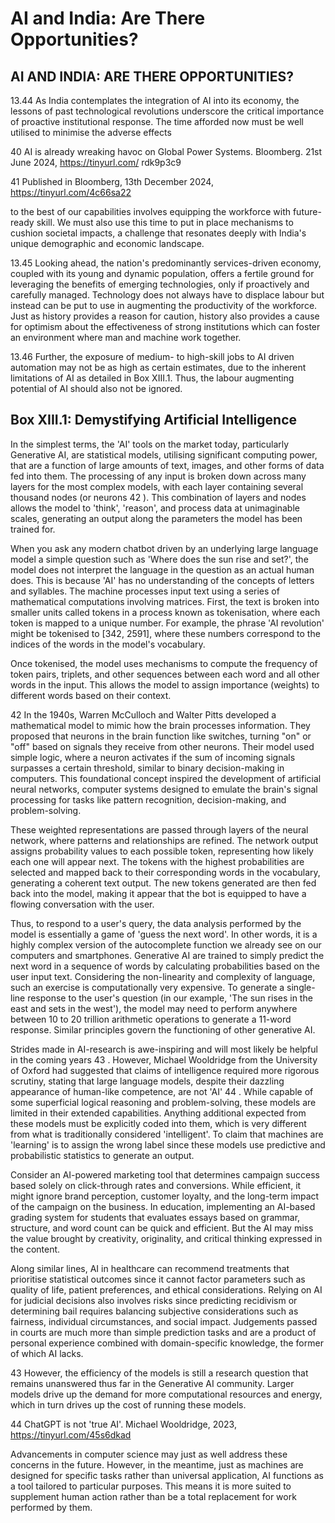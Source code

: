 # AI and India: Are There Opportunities?

## AI AND INDIA: ARE THERE OPPORTUNITIES?

13.44  As India contemplates the integration of AI into its economy, the lessons of past technological revolutions underscore the critical importance of proactive institutional response. The time afforded now must be well utilised to minimise the adverse effects

40    AI  is  already  wreaking  havoc  on  Global  Power  Systems.  Bloomberg.  21st  June  2024,  https://tinyurl.com/ rdk9p3c9

41  Published in Bloomberg, 13th December 2024, https://tinyurl.com/4c66sa22

to the best of our capabilities involves equipping the workforce with future-ready skill. We must also use this time to put in place mechanisms to cushion societal impacts, a  challenge  that  resonates  deeply  with  India's  unique  demographic  and  economic landscape.

13.45  Looking ahead, the nation's predominantly services-driven economy, coupled with its young and dynamic population, offers a fertile ground for leveraging the benefits of emerging technologies, only if proactively and carefully managed. Technology does not always have to displace labour but instead can be put to use in augmenting the productivity of the workforce. Just as history provides a reason for caution, history also provides a cause for optimism about the effectiveness of strong institutions which can foster an environment where man and machine work together.

13.46  Further, the exposure of medium- to high-skill jobs to AI driven automation may not be as high as certain estimates, due to the inherent limitations of AI as detailed in Box XIII.1. Thus, the labour augmenting potential of AI should also not be ignored.

## Box XIII.1: Demystifying Artificial Intelligence

In the simplest terms, the 'AI' tools on the market today, particularly Generative AI, are statistical models, utilising significant computing power, that are a function of large amounts of text, images, and other forms of data fed into them. The processing of any input is broken down across many layers for the most complex models, with each layer containing several thousand nodes (or neurons 42 ). This combination of layers and nodes allows the model to 'think', 'reason', and process data at unimaginable scales, generating an output along the parameters the model has been trained for.

When you ask any modern chatbot driven by an underlying large language model a simple question  such  as  'Where  does  the  sun  rise  and  set?',  the  model  does  not  interpret  the language in the question as an actual human does. This is because 'AI' has no understanding of the concepts of letters and syllables. The machine processes input text using a series of mathematical computations involving matrices. First, the text is broken into smaller units called tokens in a process known as tokenisation, where each token is mapped to a unique number. For example, the phrase 'AI revolution' might be tokenised to [342, 2591], where these numbers correspond to the indices of the words in the model's vocabulary.

Once  tokenised,  the  model  uses  mechanisms  to  compute  the  frequency  of  token  pairs, triplets,  and  other  sequences  between  each  word  and  all  other  words  in  the  input.  This allows the model to assign importance (weights) to different words based on their context.

42    In  the  1940s,  Warren McCulloch and Walter Pitts developed a mathematical model to mimic how the brain processes information. They proposed that neurons in the brain function like switches, turning "on" or "off" based on signals they receive from other neurons. Their model used simple logic, where a neuron activates if the  sum of incoming signals surpasses a certain threshold, similar to binary decision-making in computers. This foundational concept inspired the development of artificial neural networks, computer systems designed to emulate the brain's signal processing for tasks like pattern recognition, decision-making, and problem-solving.

These weighted representations are passed through layers of the neural network, where patterns and relationships are refined. The network output assigns probability values to each possible token, representing how likely each one will appear next. The tokens with the highest probabilities are selected and mapped back to their corresponding words in the vocabulary, generating a coherent text output. The new tokens generated are then fed back into the model, making it appear that the bot is equipped to have a flowing conversation with the user.

Thus, to respond to a user's query, the data analysis performed by the model is essentially a  game  of  'guess  the  next  word'.  In  other  words,  it  is  a  highly  complex  version  of  the autocomplete function we already see on our computers and smartphones. Generative AI are trained to simply predict the next word in a sequence of words by calculating probabilities based on the user input text. Considering the non-linearity and complexity of language, such an exercise is computationally very expensive. To generate a single-line response to the user's question (in our example, 'The sun rises in the east and sets in the west'), the model may need to perform anywhere between 10 to 20 trillion arithmetic operations to generate a 11-word response. Similar principles govern the functioning of other generative AI.

Strides made in AI-research is awe-inspiring and will most likely be helpful in the coming years 43 .  However, Michael Wooldridge from the University of Oxford had suggested that claims of intelligence required more rigorous scrutiny, stating that large language models, despite their dazzling appearance of human-like competence, are not 'AI' 44 . While capable of some superficial logical reasoning and problem-solving, these models are limited in their extended capabilities. Anything additional expected from these models must be explicitly coded into them, which is very different from what is traditionally considered 'intelligent'. To claim that machines are 'learning' is to assign the wrong label since these models use predictive and probabilistic statistics to generate an output.

Consider  an  AI-powered  marketing  tool  that  determines  campaign  success  based  solely on click-through rates and conversions. While efficient, it might ignore brand perception, customer loyalty, and the long-term impact of the campaign on the business. In education, implementing  an  AI-based  grading  system  for  students  that  evaluates  essays  based  on grammar, structure, and word count can be quick and efficient. But the AI may miss the value brought by creativity, originality, and critical thinking expressed in the content.

Along similar lines, AI in healthcare can recommend treatments that prioritise statistical outcomes  since  it  cannot  factor  parameters  such  as  quality  of  life,  patient  preferences, and  ethical  considerations.  Relying  on  AI  for  judicial  decisions  also  involves  risks  since predicting recidivism or determining bail requires balancing subjective considerations such as fairness, individual circumstances, and social impact. Judgements passed in courts are much more than simple prediction tasks and are a product of personal experience combined with domain-specific knowledge, the former of which AI lacks.

43    However,  the  efficiency  of  the  models  is  still  a  research  question  that  remains  unanswered  thus  far  in  the Generative AI community. Larger models drive up the demand for more computational resources and energy, which in turn drives up the cost of running these models.

44  ChatGPT is not 'true AI'. Michael Wooldridge, 2023,  https://tinyurl.com/45s6dkad

Advancements in computer science may just as well address these concerns in the future. However, in the meantime, just as machines are designed for specific  tasks  rather  than universal application, AI functions as a tool tailored to particular purposes. This means it is  more suited to supplement human action rather than be a total replacement for work performed by them.
